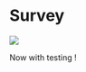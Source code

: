 # Survey

[![](https://travis-ci.org/Isigiel/survey.svg)](https://travis-ci.org/Isigiel/survey)

Now with testing !
